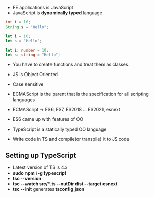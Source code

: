* FE applications is JavaScript
* JavaScript is __dynamically typed__ language

``` java
int i = 10;
String s = "Hello"; 
```

``` javascript
let i = 10;
let s = "Hello"; 
```

``` typescript
let i: number = 10;
let s: string = "Hello"; 
```

* You have to create functions and treat them as classes
* JS is Object Oriented
* Case sensitive


* ECMAScript is the parent that is the specification for all scripting languages
* ECMAScript -> ES6, ES7, ES2018 ... ES2021, esnext
* ES6 came up with features of OO

* TypeScript is a statically typed OO language
* Write code in TS and compile(or transpile) it to JS code

## Setting up TypeScript

* Latest version of TS is 4.x
* __sudo npm i -g typescript__
* __tsc --version__
* __tsc --watch  src/*.ts --outDir dist --target esnext__
* __tsc --init__ generates __tsconfig.json__